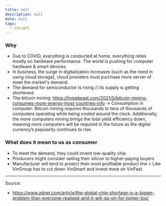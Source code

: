 ```yaml
---
title: null
description: null
date: null
tags:
  - insight
---
```


### Why

- Due to COVID, everything is conducted at home, everything relies mostly on hardware performance. The world is pushing for computer hardware & smart devices.
- In business, the surge in digitalization increases (such as the need in using cloud storage), cloud providers must purchase more server of meet the market's demand.
- The demand for semiconductor is rising // its supply is getting shortened.
- The bitcoin mining: https://hypebeast.com/2021/5/bitcoin-mining-consumes-more-energy-most-countries-info -> Consumption in computer: Bitcoin mining requires thousands to tens of thousands of computers operating while being cooled around the clock. Additionally, the more computers mining brings the total yield efficiency down, meaning more computers will be required in the future as the digital currency’s popularity continues to rise.

### What does it mean to us as consumer

- To meet the demand, they could invent low-quality chip
- Producers might consider selling their silicon to higher-paying buyers
- Manufacturer will tend to protect their most profitable product line > Like VinGroup has to cut down VinSmart and invest more on VinFast.

---

Source:

- https://www.zdnet.com/article/the-global-chip-shortage-is-a-bigger-problem-than-everyone-realised-and-it-will-go-on-for-longer-too/
